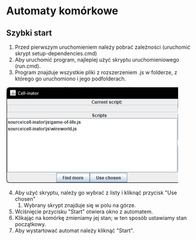 # Automaty komórkowe

## Szybki start

1. Przed pierwszym uruchomieniem należy pobrać zależności (uruchomić skrypt setup-dependencies.cmd)
2. Aby uruchomić program, najlepiej użyć skryptu uruchomieniowego (run.cmd).
3. Program znajduje wszystkie pliki z rozszerzeniem .js w folderze, z którego go uruchomiono i jego podfolderach.

![Screenshot](lab12/pics/Obraz1.png)

4. Aby użyć skryptu, należy go wybrać z listy i kliknąć przycisk "Use chosen"
    1. Wybrany skrypt znajduje się w polu na górze.
5. Wciśnięcie przycisku "Start" otwiera okno z automatem.
6. Klikając na komórkę zmieniamy jej stan; w ten sposób ustawiamy stan początkowy.
7. Aby wystartować automat należy kliknąć "Start".